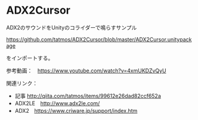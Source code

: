 # ADX2Cursor
ADX2のサウンドをUnityのコライダーで鳴らすサンプル

https://github.com/tatmos/ADX2Cursor/blob/master/ADX2Cursor.unitypackage

をインポートする。

参考動画：　https://www.youtube.com/watch?v=4xmUKDZvQyU

関連リンク：
- 記事 http://qiita.com/tatmos/items/99612e26dad82ccf652a 
- ADX2LE　http://www.adx2le.com/
- ADX2　https://www.criware.jp/support/index.htm
